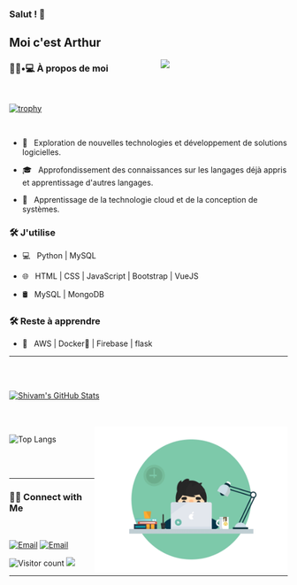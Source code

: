 ### Salut ! 👋<h2> Moi c'est Arthur</h2>

<img align='right' src="https://media.giphy.com/media/M9gbBd9nbDrOTu1Mqx/giphy.gif" width="230">

<h3> 👨🏻•💻 À propos de moi </h3>

<br/>

[![trophy](https://github-profile-trophy.vercel.app/?username=VoidSplit&no-frame=true&column=3&margin-w=15&margin-h=15&no-bg=true&theme=onestar)](https://github.com/ryo-ma/github-profile-trophy)

<br/>

- 🤔 &nbsp; Exploration de nouvelles technologies et développement de solutions logicielles.

- 🎓 &nbsp; Approfondissement des connaissances sur les langages déjà appris et apprentissage d'autres langages.

- 🌱 &nbsp; Apprentissage de la technologie cloud et de la conception de systèmes.



<h3>🛠 J'utilise</h3>



- 💻 &nbsp; Python | MySQL

- 🌐 &nbsp; HTML | CSS | JavaScript | Bootstrap | VueJS

- 🛢 &nbsp; MySQL | MongoDB
<!--
- 🔧 &nbsp; Git | Markdown | Selenium | Tidyverse

- 🖥 &nbsp; Illustrator| Photoshop | InDesign

-->



<h3>🛠 Reste à apprendre</h3>

- 🔧 &nbsp; AWS | Docker🐳 | Firebase | flask

<hr>



<br/><br/>

[![Shivam's GitHub Stats](https://github-readme-stats.vercel.app/api?username=VoidSplit&show_icons=true)](https://github.com/shivam0110)

<br/>

<br/>

<img src="https://github.com/nirala69/nirala69/blob/master/70804f7e25b11f29db904f2fa7b4cd9d.gif" width="350" align='right'>

![Top Langs](https://github-readme-stats.vercel.app/api/top-langs/?username=VoidSplit&show_icons=true)

<br><br>



<hr>



<h3> 🤝🏻 Connect with Me </h3>

<br>



<p align="center">

<!--<a href="https://shivammalpani.netlify.app/"><img alt="Website" src="https://img.shields.io/badge/shivammalpani.netlify.app-black?style=flat-square&logo=google-chrome"></a>-->

<a href="mailto:voidsplit.pro@gmail.com"><img alt="Email" src="https://img.shields.io/badge/Email-voidsplit.pro@gmail.com-blue?style=flat-square&logo=gmail"></a>
<a href="https://discord.gg/DYXYubDQf2"><img alt="Email" src="https://img.shields.io/discord/876146557265789019?color=9cf&label=Mon%20Discord%20&logo=Discord&logoColor=9cf&style=for-the-badge"></a>
</p>





![Visitor count](https://visitor-badge.laobi.icu/badge?page_id=VoidSplit.VoidSplit)   <img src="https://media.giphy.com/media/dxn6fRlTIShoeBr69N/giphy.gif" width="30">





<hr>


